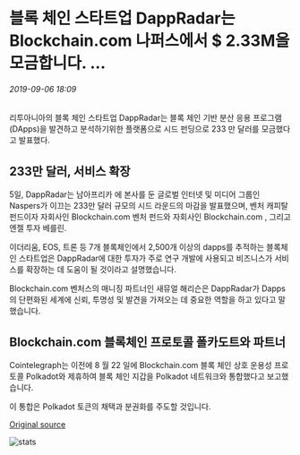 # 블록 체인 스타트업 DappRadar는 Blockchain.com 나퍼스에서 $ 2.33M을 모금합니다. ...

###### 2019-09-06 18:09

리투아니아의 블록 체인 스타트업 DappRadar는 블록 체인 기반 분산 응용 프로그램 (DApps)을 발견하고 분석하기위한 플랫폼으로 시드 펀딩으로 233 만 달러를 모금했다고 발표했다.

## 233만 달러, 서비스 확장

5일, DappRadar는 남아프리카 에 본사를 둔 글로벌 인터넷 및 미디어 그룹인 Naspers가 이끄는 233만 달러 규모의 시드 라운드의 마감을 발표했으며, 벤처 캐피탈 펀드이자 자회사인 Blockchain.com 벤처 펀드와 자회사인 Blockchain.com , 그리고 엔젤 투자 베를린.

이더리움, EOS, 트론 등 7개 블록체인에서 2,500개 이상의 dapps를 추적하는 블록체인 스타트업은 DappRadar에 대한 투자가 주로 연구 개발에 사용되고 비즈니스가 서비스를 확장하는 데 도움이 될 것이라고 설명했습니다.

Blockchain.com 벤처스의 매니징 파트너인 새뮤얼 해리슨은 DappRadar가 Dapps의 단편화된 세계에 신뢰, 투명성 및 발견을 가져오는 데 중요한 역할을 하고 있다고 말했습니다.

## Blockchain.com 블록체인 프로토콜 폴카도트와 파트너

Cointelegraph는 이전에 8 월 22 일에 Blockchain.com 블록 체인 상호 운용성 프로토콜 Polkadot와 제휴하여 블록 체인 지갑을 Polkadot 네트워크와 통합했다고 보고했습니다.

이 통합은 Polkadot 토큰의 채택과 분권화를 주도할 것입니다.

[Original source](https://cointelegraph.com/news/blockchain-startup-dappradar-raises-233m-from-naspers-blockchaincom)

![stats](https://c.statcounter.com/11760860/0/a89fa40b/1/ "stats")